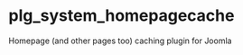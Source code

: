 plg_system_homepagecache
========================

Homepage (and other pages too) caching plugin for Joomla
